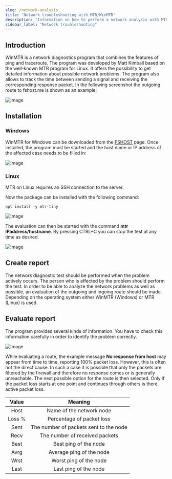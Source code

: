 ```yaml
---
slug: /network-analysis
title: "Network troubleshooting with MTR/WinMTR"
description: "Information on how to perform a network analysis with MTR/WinMTR to identify network problems"
sidebar_label: "Network troubleshooting"
---
```


## Introduction

WinMTR is a network diagnostics program that combines the features of ping and traceroute. The program was developed by Matt Kimball based on the well-known MTR program for Linux. It offers the possibility to get detailed information about possible network problems. The program also allows to track the time between sending a signal and receiving the corresponding response packet. In the following screenshot the outgoing route to fshost.me is shown as an example:


![image](https://help.fshost.me/img/winmtr-3.png)

## Installation



### Windows

WinMTR for Windows can be downloaded from the [FSHOST](https://help.fshost.me/WinMTR.zip) page. Once installed, the program must be started and the host name or IP address of the affected case needs to be filled in:

![image](https://user-images.githubusercontent.com/13604413/159171614-5ffff921-5d69-4786-8c8f-1a1f63413a97.png)



### Linux

MTR on Linux requires an SSH connection to the server.

Now the package can be installed with the following command:

```
apt install -y mtr-tiny
```

![image](https://help.fshost.me/img/aptlinux.png)


The evaluation can then be started with the command **mtr IPaddress/hostname**. By pressing CTRL+C you can stop the test at any time as desired.

![image](https://help.fshost.me/img/mtr.png)


## Create report

The network diagnostic test should be performed when the problem actively occurs. The person who is affected by the problem should perform the test. In order to be able to analyze the network problems as well as possible, an evaluation of the outgoing and ingoing route should be made. Depending on the operating system either WinMTR (Windows) or MTR (Linux) is used. 



## Evaluate report

The program provides several kinds of information. You have to check this information carefully in order to identify the problem correctly.


![image](https://help.fshost.me/img/winmtr-2.png)

While evaluating a route, the example message **No response from host** may appear from time to time, reporting 100% packet loss. However, this is often not the direct cause. In such a case it is possible that only the packets are filtered by the firewall and therefore no response comes or is generally unreachable. The next possible option for the route is then selected. Only if the packet loss starts at one point and continues through others is there active packet loss. 

| Value  |                Meaning                 |
| :----: | :------------------------------------: |
|  Host  |        Name of the network node        |
| Loss % |       Percentage of packet loss        |
|  Sent  | The number of packets sent to the node |
|  Recv  |     The number of received packets     |
|  Best  |         Best ping of the node          |
|  Avrg  |        Average ping of the node        |
|  Wrst  |         Worst ping of the node         |
|  Last  |         Last ping of the node          |

